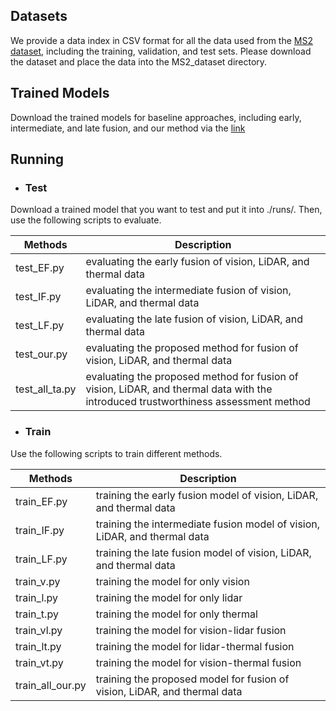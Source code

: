 Datasets
-
We provide a data index in CSV format for all the data used from the [MS2 dataset](https://sites.google.com/view/multi-spectral-stereo-dataset/home), including the training, validation, and test sets. Please download the dataset and place the data into the MS2_dataset directory.


Trained Models
-
Download the trained models for baseline approaches, including early, intermediate, and late fusion, and our method via the [link](https://drive.google.com/file/d/1FzyOU8gC_xLr590y-VNu22L0j9ccZ1yD/view?usp=drive_link) <br>


Running
-
+ ### Test<br>
Download a trained model that you want to test and put it into ./runs/. Then, use the following scripts to evaluate. 
  
| Methods | Description |
| --- | --- |
| test_EF.py | evaluating the early fusion of vision, LiDAR, and thermal data |
| test_IF.py | evaluating the intermediate fusion of vision, LiDAR, and thermal data |
| test_LF.py | evaluating the late fusion of vision, LiDAR, and thermal data |
| test_our.py | evaluating the proposed method for fusion of vision, LiDAR, and thermal data|
| test_all_ta.py | evaluating the proposed method for fusion of vision, LiDAR, and thermal data with the introduced trustworthiness assessment method|

+ ### Train<be>
 Use the following scripts to train different methods.
  
| Methods | Description |
| --- | --- |
| train_EF.py | training the early fusion model of vision, LiDAR, and thermal data |
| train_IF.py | training the intermediate fusion model of vision, LiDAR, and thermal data |
| train_LF.py | training the late fusion model of vision, LiDAR, and thermal data |
| train_v.py | training the model for only vision |
| train_l.py | training the model for only lidar |
| train_t.py | training the model for only thermal |
| train_vl.py | training the model for vision-lidar fusion |
| train_lt.py | training the model for lidar-thermal fusion |
| train_vt.py | training the model for vision-thermal fusion|
| train_all_our.py | training the proposed model for fusion of vision, LiDAR, and thermal data|
